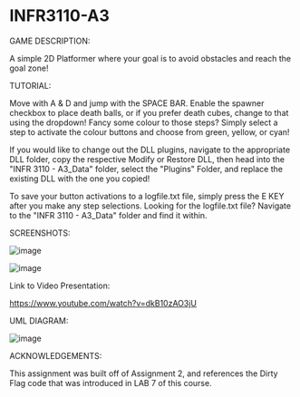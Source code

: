 # INFR3110-A3

GAME DESCRIPTION:

A simple 2D Platformer where your goal is to avoid obstacles and reach the goal zone! 

TUTORIAL:

Move with A & D and jump with the SPACE BAR. Enable the spawner checkbox to place death balls, or if you prefer death cubes, change to that using the dropdown! Fancy some colour to those steps? Simply select a step to activate the colour buttons and choose from green, yellow, or cyan!

If you would like to change out the DLL plugins, navigate to the appropriate DLL folder, copy the respective Modify or Restore DLL, then head into the "INFR 3110 - A3_Data" folder, select the "Plugins" Folder, and replace the existing DLL with the one you copied!

To save your button activations to a logfile.txt file, simply press the E KEY after you make any step selections.
Looking for the logfile.txt file? Navigate to the "INFR 3110 - A3_Data" folder and find it within.

SCREENSHOTS:

![image](https://user-images.githubusercontent.com/71410685/140452922-ccecd334-e526-4725-8482-ae73fe364510.png)

![image](https://user-images.githubusercontent.com/71410685/140452902-b5f23288-10eb-46c3-9b29-bb506f94f2dc.png)

Link to Video Presentation:

https://www.youtube.com/watch?v=dkB10zAO3jU

UML DIAGRAM:

![image](https://user-images.githubusercontent.com/71410685/140452660-1cc769ea-95d6-45f1-bd5a-00eefa27556c.png)

ACKNOWLEDGEMENTS:

This assignment was built off of Assignment 2, and references the Dirty Flag code that was introduced in LAB 7 of this course.
